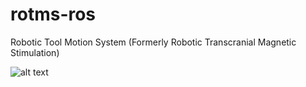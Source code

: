 # rotms-ros
Robotic Tool Motion System (Formerly Robotic Transcranial Magnetic Stimulation)

![alt text](https://github.com/bingogome/documents/blob/main/rotms-robot-ros/maindiagram.drawio.png)
